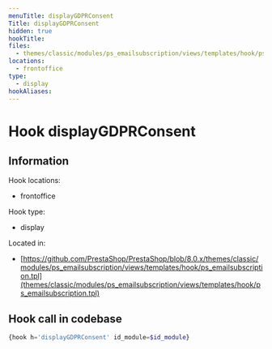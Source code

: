 ```yaml
---
menuTitle: displayGDPRConsent
Title: displayGDPRConsent
hidden: true
hookTitle: 
files:
  - themes/classic/modules/ps_emailsubscription/views/templates/hook/ps_emailsubscription.tpl
locations:
  - frontoffice
type:
  - display
hookAliases:
---
```


# Hook displayGDPRConsent

## Information

Hook locations: 
  - frontoffice

Hook type: 
  - display

Located in: 
  - [https://github.com/PrestaShop/PrestaShop/blob/8.0.x/themes/classic/modules/ps_emailsubscription/views/templates/hook/ps_emailsubscription.tpl](themes/classic/modules/ps_emailsubscription/views/templates/hook/ps_emailsubscription.tpl)

## Hook call in codebase

```php
{hook h='displayGDPRConsent' id_module=$id_module}
```